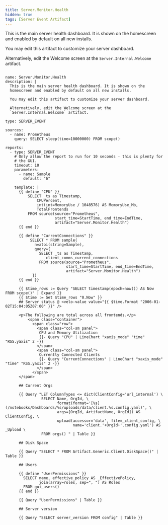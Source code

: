 ```yaml
---
title: Server.Monitor.Health
hidden: true
tags: [Server Event Artifact]
---
```


This is the main server health dashboard. It is shown on the
homescreen and enabled by default on all new installs.

You may edit this artifact to customize your server dashboard.

Alternatively, edit the Welcome screen at the
`Server.Internal.Welcome` artifact.


<pre><code class="language-yaml">
name: Server.Monitor.Health
description: |
  This is the main server health dashboard. It is shown on the
  homescreen and enabled by default on all new installs.

  You may edit this artifact to customize your server dashboard.

  Alternatively, edit the Welcome screen at the
  `Server.Internal.Welcome` artifact.

type: SERVER_EVENT

sources:
  - name: Prometheus
    query: SELECT sleep(time=10000000) FROM scope()

reports:
  - type: SERVER_EVENT
    # Only allow the report to run for 10 seconds - this is plenty for
    # the GUI.
    timeout: 10
    parameters:
      - name: Sample
        default: "6"

    template: |
      {{ define "CPU" }}
          SELECT _ts as Timestamp,
              CPUPercent,
              int(int=MemoryUse / 1048576) AS MemoryUse_Mb,
              TotalFrontends
          FROM source(source="Prometheus",
                      start_time=StartTime, end_time=EndTime,
                      artifact="Server.Monitor.Health")
      {{ end }}

      {{ define "CurrentConnections" }}
           SELECT * FROM sample(
             n=atoi(string=Sample),
             query={
               SELECT _ts as Timestamp,
                  client_comms_current_connections
               FROM source(source="Prometheus",
                           start_time=StartTime, end_time=EndTime,
                           artifact="Server.Monitor.Health")
            })
      {{ end }}

      {{ $time_rows := Query "SELECT timestamp(epoch=now()) AS Now FROM scope()" | Expand }}
      {{ $time := Get $time_rows "0.Now" }}
      ## Server status @ &lt;velo-value value="{{ $time.Format "2006-01-02T15:04:05Z07:00" }}" /&gt;

      &lt;p&gt;The following are total across all frontends.&lt;/p&gt;
          &lt;span class="container"&gt;
            &lt;span class="row"&gt;
              &lt;span class="col-sm panel"&gt;
               CPU and Memory Utilization
               {{- Query "CPU" | LineChart "xaxis_mode" "time" "RSS.yaxis" 2 -}}
              &lt;/span&gt;
              &lt;span class="col-sm panel"&gt;
               Currently Connected Clients
               {{- Query "CurrentConnections" | LineChart "xaxis_mode" "time" "RSS.yaxis" 2 -}}
              &lt;/span&gt;
            &lt;/span&gt;
      &lt;/span&gt;

      ## Current Orgs

      {{ Query "LET ColumnTypes &lt;= dict(ClientConfig='url_internal') \
                SELECT Name, OrgId, \
                       format(format='[%s](/notebooks/Dashboards/%s/uploads/data/client.%s.config.yaml)', \
                       args=[OrgId, ArtifactName, OrgId]) AS ClientConfig, \
                       upload(accessor='data', file=_client_config, \
                              name='client.'+OrgId+'.config.yaml') AS _Upload \
                FROM orgs() " | Table }}

      ## Disk Space

      {{ Query "SELECT * FROM Artifact.Generic.Client.DiskSpace()" | Table }}

      ## Users

      {{ define "UserPermissions" }}
        SELECT name, effective_policy AS _EffectivePolicy,
               join(array=roles, sep=", ") AS Roles
        FROM gui_users()
      {{ end }}

      {{ Query "UserPermissions" | Table }}

      ## Server version

      {{ Query "SELECT server_version FROM config" | Table }}

</code></pre>

